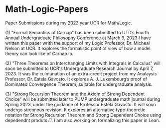 # Math-Logic-Papers
Paper Submissions during my 2023 year UCR for Math/Logic.

(1) "Formal Semantics of Carnap" has been submitted to 
UTD’s Fourth Annual Undergraduate Philosophy Conference at March 9, 2023
I have written this paper writh the support of my Logic Professor, Dr. Micheal Nelson at UCR. 
It explores the formalistic point of view of how a model theory can look like of Carnap.io. 

(2) "Three Theorems on Interchanging Limits with Integrals in Calculus" will soon be submitted 
to UCR's Undergraduate Research Journal by April 7, 2023. 
It was the culmunation of an extra-credit project from my Analaysis Professor, Dr. Estela Gavosto. 
It explores A. J. Luxembourg’s proof of Dominated Convergence Theorem, suitable for undergraduate analysis. 

(3) "Strong Recursion Theorem and the Axiom of Strong Dependent Choice" will be submitted later 
to PUMP undergraduate math journal during Spring 2023, under the guidance of Professor Estela Gavosto. 
It will soon undergo strennous revision. It explores an alternative type-theoretic notation 
for Strong Recursion Theorem and Strong Dependent Choice using depedendnt produts $\Pi$. 
I am also working on formalizing this paper in Lean. 
